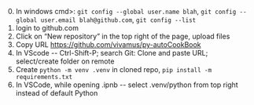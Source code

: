 0. In windows cmd>: `git config --global user.name blah`,  `git config --global user.email blah@github.com`, `git config --list`
1. login to github.com
2. Click on “New repository” in the top right of the page, upload files
3. Copy URL https://github.com/vivamus/py-autoCookBook
4. In VScode -- Ctrl-Shift-P; search Git: Clone and paste URL; select/create folder on remote
5. Create `python -m venv .venv` in cloned repo, `pip install -m requirements.txt`
6. In VSCode, while opening .ipnb -- select .venv/python from top right instead of default Python
